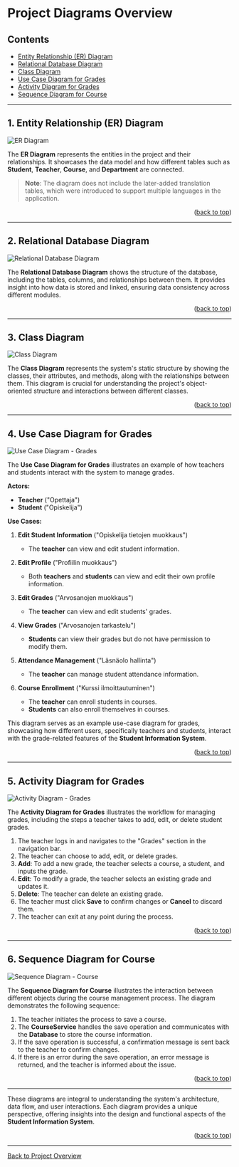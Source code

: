 # Project Diagrams Overview

## Contents
- [Entity Relationship (ER) Diagram](#1-entity-relationship-er-diagram)
- [Relational Database Diagram](#2-relational-database-diagram)
- [Class Diagram](#3-class-diagram)
- [Use Case Diagram for Grades](#4-use-case-diagram-for-grades)
- [Activity Diagram for Grades](#5-activity-diagram-for-grades)
- [Sequence Diagram for Course](#6-sequence-diagram-for-course)

---

## 1. Entity Relationship (ER) Diagram
![ER Diagram](../../images/diagrams/1.ER-Diagram.png)

The **ER Diagram** represents the entities in the project and their relationships. It showcases the data model and how different tables such as **Student**, **Teacher**, **Course**, and **Department** are connected.

> **Note**: The diagram does not include the later-added translation tables, which were introduced to support multiple languages in the application.

<p align="right">(<a href="#contents">back to top</a>)</p>

---

## 2. Relational Database Diagram
![Relational Database Diagram](../../images/diagrams/2.Relational-Database-Diagram.png)

The **Relational Database Diagram** shows the structure of the database, including the tables, columns, and relationships between them. It provides insight into how data is stored and linked, ensuring data consistency across different modules.

<p align="right">(<a href="#contents">back to top</a>)</p>

---

## 3. Class Diagram
![Class Diagram](../../images/diagrams/3.Class-Diagram.png)

The **Class Diagram** represents the system's static structure by showing the classes, their attributes, and methods, along with the relationships between them. This diagram is crucial for understanding the project's object-oriented structure and interactions between different classes.

<p align="right">(<a href="#contents">back to top</a>)</p>

---

## 4. Use Case Diagram for Grades
![Use Case Diagram - Grades](../../images/diagrams/4.Use-Case-Diagram-Grades.png)

The **Use Case Diagram for Grades** illustrates an example of how teachers and students interact with the system to manage grades.

**Actors:**
- **Teacher** ("Opettaja")
- **Student** ("Opiskelija")

**Use Cases:**

1. **Edit Student Information** ("Opiskelija tietojen muokkaus")
   - The **teacher** can view and edit student information.

2. **Edit Profile** ("Profiilin muokkaus")
   - Both **teachers** and **students** can view and edit their own profile information.

3. **Edit Grades** ("Arvosanojen muokkaus")
   - The **teacher** can view and edit students' grades.

4. **View Grades** ("Arvosanojen tarkastelu")
   - **Students** can view their grades but do not have permission to modify them.

5. **Attendance Management** ("Läsnäolo hallinta")
   - The **teacher** can manage student attendance information.

6. **Course Enrollment** ("Kurssi ilmoittautuminen")
   - The **teacher** can enroll students in courses.
   - **Students** can also enroll themselves in courses.

This diagram serves as an example use-case diagram for grades, showcasing how different users, specifically teachers and students, interact with the grade-related features of the **Student Information System**.

<p align="right">(<a href="#contents">back to top</a>)</p>

---

## 5. Activity Diagram for Grades
![Activity Diagram - Grades](../../images/diagrams/5.Activity-Diagram-Grades.png)

The **Activity Diagram for Grades** illustrates the workflow for managing grades, including the steps a teacher takes to add, edit, or delete student grades.

1. The teacher logs in and navigates to the "Grades" section in the navigation bar.
2. The teacher can choose to add, edit, or delete grades.
3. **Add**: To add a new grade, the teacher selects a course, a student, and inputs the grade.
4. **Edit**: To modify a grade, the teacher selects an existing grade and updates it.
5. **Delete**: The teacher can delete an existing grade.
6. The teacher must click **Save** to confirm changes or **Cancel** to discard them.
7. The teacher can exit at any point during the process.

<p align="right">(<a href="#contents">back to top</a>)</p>

---

## 6. Sequence Diagram for Course
![Sequence Diagram - Course](../../images/diagrams/6.Sequence-Diagram-Course.png)

The **Sequence Diagram for Course** illustrates the interaction between different objects during the course management process. The diagram demonstrates the following sequence:

1. The teacher initiates the process to save a course.
2. The **CourseService** handles the save operation and communicates with the **Database** to store the course information.
3. If the save operation is successful, a confirmation message is sent back to the teacher to confirm changes.
4. If there is an error during the save operation, an error message is returned, and the teacher is informed about the issue.

<p align="right">(<a href="#contents">back to top</a>)</p>

---

These diagrams are integral to understanding the system's architecture, data flow, and user interactions. Each diagram provides a unique perspective, offering insights into the design and functional aspects of the **Student Information System**.

<p align="right">(<a href="#contents">back to top</a>)</p>

---

[Back to Project Overview](../project-overview.md)

